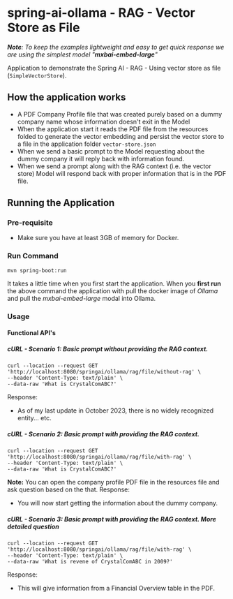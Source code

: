 # spring-ai-ollama - RAG - Vector Store as File

_**Note**: To keep the examples lightweight and easy to get quick response we are using the simplest model "**mxbai-embed-large**"_

Application to demonstrate the Spring AI - RAG - Using vector store as file (`SimpleVectorStore`).

## How the application works
- A PDF Company Profile file that was created purely based on a dummy company name whose information doesn't exit in the Model
- When the application start it reads the PDF file from the resources folded to generate the vector embedding and persist the vector store to a file in the application folder `vector-store.json`
- When we send a basic prompt to the Model requesting about the dummy company it will reply back with information found.
- When we send a prompt along with the RAG context (i.e. the vector store) Model will respond back with proper information that is in the PDF file.

## Running the Application 
### Pre-requisite
- Make sure you have at least 3GB of memory for Docker.

### Run Command
```
mvn spring-boot:run
```
It takes a little time when you first start the application. 
When you **first run** the above command the application with pull the docker image of _Ollama_ and pull the _mxbai-embed-large_ modal into Ollama. 

### Usage

#### Functional API's
##### cURL - Scenario 1: Basic prompt without providing the RAG context.
```
curl --location --request GET 'http://localhost:8080/springai/ollama/rag/file/without-rag' \
--header 'Content-Type: text/plain' \
--data-raw 'What is CrystalComABC?'
```
Response:
- As of my last update in October 2023, there is no widely recognized entity... etc.

##### cURL - Scenario 2: Basic prompt with providing the RAG context.
```
curl --location --request GET 'http://localhost:8080/springai/ollama/rag/file/with-rag' \
--header 'Content-Type: text/plain' \
--data-raw 'What is CrystalComABC?'
```
**Note:** You can open the company profile PDF file in the resources file and ask question based on the that.
Response:
- You will now start getting the information about the dummy company.

##### cURL - Scenario 3: Basic prompt with providing the RAG context. More detailed question
```
curl --location --request GET 'http://localhost:8080/springai/ollama/rag/file/with-rag' \
--header 'Content-Type: text/plain' \
--data-raw 'What is revene of CrystalComABC in 2009?'
```
Response:
- This will give information from a Financial Overview table in the PDF.

